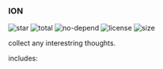 ### ION

![star](https://img.shields.io/github/stars/Kelier/ION.svg) 
![total](https://img.shields.io/github/downloads/atom/atom/total.svg)
![no-depend](https://img.shields.io/gemnasium/mathiasbynens/he.svg)
![license](https://img.shields.io/github/license/mashape/apistatus.svg)
![size](https://img.shields.io/github/size/webcaetano/craft/build/phaser-craft.min.js.svg)

collect any interestring thoughts.

includes:
```

```
